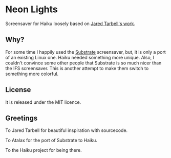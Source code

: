 Neon Lights
===========

Screensaver for Haiku loosely based on [Jared Tarbell's work](http://www.complexification.net/gallery/machines/citytraveller/).

Why?
----

For some time I happily used the [Substrate](https://github.com/haikuarchives/substrate) screensaver, but, it is only a port
of an existing Linux one. Haiku needed something more unique. Also, I couldn't convince some other people that Substrate is
so much nicer than the IFS screensaver. This is another attempt to make them switch to something more colorful.

License
-------

It is released under the MIT licence.

Greetings
---------

To Jared Tarbell for beautiful inspiration with sourcecode.

To Atalax for the port of Substrate to Haiku.

To the Haiku project for being there.
